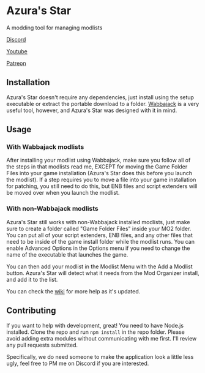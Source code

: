 # Azura's Star

A modding tool for managing modlists

[Discord](https://www.discord.gg/6wusMF6)

[Youtube](https://www.youtube.com/channel/UCif_YWnOGA1HLlkH_4rvIwA)

[Patreon](https://www.patreon.com/ringcomics)

## Installation

Azura's Star doesn't require any dependencies, just install using the setup executable or extract the portable download to a folder. [Wabbajack](https://www.wabbajack.org) is a very useful tool, however, and Azura's Star was designed with it in mind.

## Usage

### With Wabbajack modlists
After installing your modlist using Wabbajack, make sure you follow all of the steps in that modlists read me, EXCEPT for moving the Game Folder Files into your game installation (Azura's Star does this before you launch the modlist). If a step requires you to move a file into your game installation for patching, you still need to do this, but ENB files and script extenders will be moved over when you launch the modlist.

### With non-Wabbajack modlists
Azura's Star still works with non-Wabbajack installed modlists, just make sure to create a folder called "Game Folder Files" inside your MO2 folder. You can put all of your script extenders, ENB files, and any other files that need to be inside of the game install folder while the modlist runs. You can enable Advanced Options in the Options menu if you need to change the name of the executable that launches the game.

You can then add your modlist in the Modlist Menu with the Add a Modlist button. Azura's Star will detect what it needs from the Mod Organizer install, and add it to the list.

You can check the [wiki](https://github.com/RingComics/azuras-star/wiki) for more help as it's updated.

## Contributing
If you want to help with development, great! You need to have Node.js installed. Clone the repo and run `npm install` in the repo folder. Please avoid adding extra modules without communicating with me first. I'll review any pull requests submitted.

Specifically, we do need someone to make the application look a little less ugly, feel free to PM me on Discord if you are interested.

